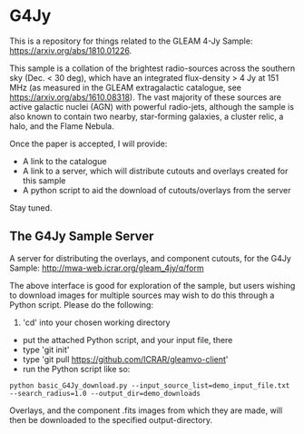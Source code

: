 # G4Jy

This is a repository for things related to the GLEAM 4-Jy Sample: https://arxiv.org/abs/1810.01226.

This sample is a collation of the brightest radio-sources across the southern sky (Dec. < 30 deg), which have an integrated flux-density > 4 Jy at 151 MHz (as measured in the GLEAM extragalactic catalogue, see https://arxiv.org/abs/1610.08318). The vast majority of these sources are active galactic nuclei (AGN) with powerful radio-jets, although the sample is also known to contain two nearby, star-forming galaxies, a cluster relic, a halo, and the Flame Nebula.

Once the paper is accepted, I will provide:
* A link to the catalogue
* A link to a server, which will distribute cutouts and overlays created for this sample
* A python script to aid the download of cutouts/overlays from the server

Stay tuned.

## The G4Jy Sample Server

A server for distributing the overlays, and component cutouts, for the G4Jy Sample:
http://mwa-web.icrar.org/gleam_4jy/q/form

The above interface is good for exploration of the sample, but users wishing to download images for multiple sources may wish to do this through a Python script. Please do the following:

1. 'cd' into your chosen working directory
+ put the attached Python script, and your input file, there
+ type 'git init'
+ type 'git pull https://github.com/ICRAR/gleamvo-client'
+ run the Python script like so:

```
python basic_G4Jy_download.py --input_source_list=demo_input_file.txt --search_radius=1.0 --output_dir=demo_downloads
```

Overlays, and the component .fits images from which they are made, will then be downloaded to the specified output-directory.
 


  


